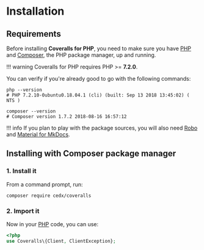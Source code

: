 # Installation

## Requirements
Before installing **Coveralls for PHP**, you need to make sure you have [PHP](https://secure.php.net)
and [Composer](https://getcomposer.org), the PHP package manager, up and running.

!!! warning
    Coveralls for PHP requires PHP >= **7.2.0**.

You can verify if you're already good to go with the following commands:

```shell
php --version
# PHP 7.2.10-0ubuntu0.18.04.1 (cli) (built: Sep 13 2018 13:45:02) ( NTS )

composer --version
# Composer version 1.7.2 2018-08-16 16:57:12
```

!!! info
    If you plan to play with the package sources, you will also need
    [Robo](https://robo.li) and [Material for MkDocs](https://squidfunk.github.io/mkdocs-material).

## Installing with Composer package manager

### 1. Install it
From a command prompt, run:

```shell
composer require cedx/coveralls
```

### 2. Import it
Now in your [PHP](https://secure.php.net) code, you can use:

```php
<?php
use Coveralls\{Client, ClientException};
```
